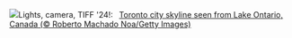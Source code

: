 ![](https://www.bing.com/th?id=OHR.TIFF2024_EN-US9586964456_UHD.jpg&w=1000)Lights, camera, TIFF '24!:&nbsp;&ensp;[Toronto city skyline seen from Lake Ontario, Canada (© Roberto Machado Noa/Getty Images)](https://www.bing.com/th?id=OHR.TIFF2024_EN-US9586964456_UHD.jpg)
<br><br/>
